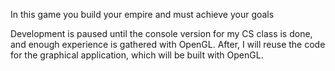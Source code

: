 In this game you build your empire and must achieve your goals

Development is paused until the console version for my CS class is done, and enough experience is gathered with OpenGL. After, I will reuse the code for the graphical application, which will be built with OpenGL.
